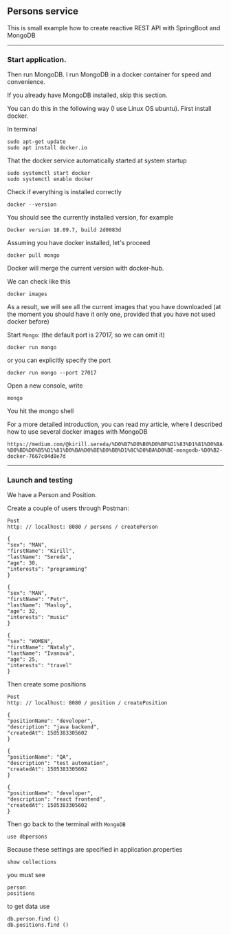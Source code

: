 ## Persons service

This is small example how to create reactive REST API with SpringBoot and MongoDB

____

### Start application.

Then run MongoDB.
I run MongoDB in a docker container for speed and convenience.

If you already have MongoDB installed, skip this section.

You can do this in the following way (I use Linux OS ubuntu).
First install docker.

In terminal

    sudo apt-get update
    sudo apt install docker.io

That the docker service automatically started at system startup

    sudo systemctl start docker
    sudo systemctl enable docker

Check if everything is installed correctly

    docker --version

You should see the currently installed version, for example

    Docker version 18.09.7, build 2d0083d

Assuming you have docker installed, let's proceed

    docker pull mongo

Docker will merge the current version with docker-hub.

We can check like this

    docker images

As a result, we will see all the current images that you have downloaded (at the moment you should have it only one, provided that you have not used docker before)

Start `Mongo`:
(the default port is 27017, so we can omit it)

    docker run mongo

or you can explicitly specify the port

    docker run mongo --port 27017

Open a new console, write

    mongo

You hit the mongo shell

For a more detailed introduction, you can read my article, where I described how to use several docker images with MongoDB

    https://medium.com/@kirill.sereda/%D0%B7%D0%B0%D0%BF%D1%83%D1%81%D0%BA-%D0%BD%D0%B5%D1%81%D0%BA%D0%BE%D0%BB%D1%8C%D0%BA%D0%BE-mongodb-%D0%B2-docker-7667c04d8e7d


____

### Launch and testing

We have a Person and Position.

Create a couple of users through Postman:

    Post
    http: // localhost: 8080 / persons / createPerson
    
    {
    "sex": "MAN",
    "firstName": "Kirill",
    "lastName": "Sereda",
    "age": 30,
    "interests": "programming"
    }
    
    {
    "sex": "MAN",
    "firstName": "Petr",
    "lastName": "Masloy",
    "age": 32,
    "interests": "music"
    }
    
    {
    "sex": "WOMEN",
    "firstName": "Nataly",
    "lastName": "Ivanova",
    "age": 25,
    "interests": "travel"
    }


Then create some positions

    Post
    http: // localhost: 8080 / position / createPosition
    
    {
    "positionName": "developer",
    "description": "java backend",
    "createdAt": 1505383305602
    }
    
    {
    "positionName": "QA",
    "description": "test automation",
    "createdAt": 1505383305602
    }
    
    {
    "positionName": "developer",
    "description": "react frontend",
    "createdAt": 1505383305602
    }


Then go back to the terminal with `MongoDB`

    use dbpersons

Because these settings are specified in application.properties

    show collections

you must see

    person
    positions

to get data use

    db.person.find ()
    db.positions.find ()

